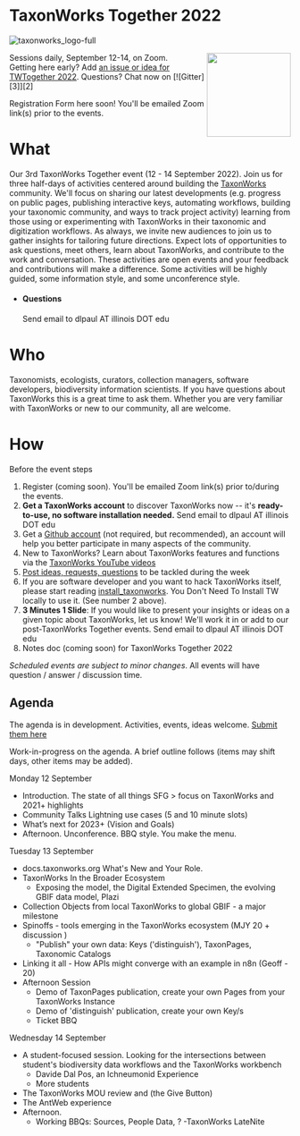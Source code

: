 # TaxonWorks Together 2022
![taxonworks_logo-full](https://user-images.githubusercontent.com/2990155/140569189-ff3a153a-e59a-49ff-9825-ebc5a44a1118.png)

<img src="https://user-images.githubusercontent.com/2990155/180293554-0e8958ca-cbf8-4620-a4a7-3f6bd87df0e6.png" width="150" align="right"/>


Sessions daily, September 12-14, on Zoom.  
Getting here early? Add [an issue or idea for TWTogether 2022](https://github.com/SpeciesFileGroup/taxonworks_together_2022/issues). Questions? Chat now on [![Gitter][3]][2]

Registration Form here soon! You'll be emailed Zoom link(s) prior to the events.

# What
Our 3rd TaxonWorks Together event (12 - 14 September 2022). Join us for three half-days of activities centered around building the [TaxonWorks](http://taxonworks.org) community.  We'll focus on sharing our latest developments (e.g. progress on public pages, publishing interactive keys, automating workflows, building your taxonomic community, and ways to track project activity) learning from those using or experimenting with TaxonWorks in their taxonomic and digitization workflows. As always, we invite new audiences to join us to gather insights for tailoring future directions. Expect lots of opportunities to ask questions, meet others, learn about TaxonWorks, and contribute to the work and conversation. These activities are open events and your feedback and contributions will make a difference. Some activities will be highly guided, some information style, and some unconference style.   
 - #### Questions
   Send email to dlpaul AT illinois DOT edu
# Who
Taxonomists, ecologists, curators, collection managers, software developers, biodiversity information scientists. If you have questions about TaxonWorks this is a great time to ask them. Whether you are very familiar with TaxonWorks or new to our community, all are welcome.

# How

Before the event steps
1. Register (coming soon). You'll be emailed Zoom link(s) prior to/during the events.
2. **Get a TaxonWorks account** to discover TaxonWorks now -- it's **ready-to-use, no software installation needed.** Send email to dlpaul AT illinois DOT edu
3. Get a [Github account](https://github.com) (not required, but recommended), an account will help you better participate in many aspects of the community.
4. New to TaxonWorks? Learn about TaxonWorks features and functions via the [TaxonWorks YouTube videos](https://www.youtube.com/channel/UCKNr7QYwvVFcRfQAcMEAhLw)
5. [Post ideas, requests, questions](https://github.com/SpeciesFileGroup/taxonworks_together_2021/issues) to be tackled during the week
6. If you are software developer and you want to hack TaxonWorks itself, please start reading [install_taxonworks](https://github.com/SpeciesFileGroup/install_taxonworks/blob/master/development/README.md). You Don't Need To Install TW locally to use it. (See number 2 above). 
8. **3 Minutes 1 Slide**: If you would like to present your insights or ideas on a given topic about TaxonWorks, let us know! We'll work it in or add to our post-TaxonWorks Together events. Send email to dlpaul AT illinois DOT edu
9. Notes doc (coming soon) for TaxonWorks Together 2022

_Scheduled events are subject to minor changes_.  All events will have question / answer / discussion time.

## Agenda
The agenda is in development. Activities, events, ideas welcome. [Submit them here](https://forms.gle/3gDTwwJJ9R838DZn8)

Work-in-progress on the agenda. A brief outline follows (items may shift days, other items may be added).

Monday 12 September
- Introduction. The state of all things SFG > focus on TaxonWorks and 2021+ highlights
- Community Talks Lightning use cases (5 and 10 minute slots)
- What’s next for 2023+ (Vision and Goals)
- Afternoon. Unconference. BBQ style. You make the menu.

Tuesday 13 September
- docs.taxonworks.org What's New and Your Role.
- TaxonWorks In the Broader Ecosystem
  - Exposing the model, the Digital Extended Specimen, the evolving GBIF data model, Plazi
- Collection Objects from local TaxonWorks to global GBIF - a major milestone 
- Spinoffs - tools emerging in the TaxonWorks ecosystem (MJY 20 + discussion )
  - "Publish" your own data: Keys ('distinguish'), TaxonPages, Taxonomic Catalogs
- Linking it all - How APIs might converge with an example in n8n (Geoff - 20)
- Afternoon Session
  - Demo of TaxonPages publication, create your own Pages from your TaxonWorks Instance
  - Demo of 'distinguish' publication, create your own Key/s
  - Ticket BBQ

Wednesday 14 September

- A student-focused session. Looking for the intersections between student's biodiversity data workflows and the TaxonWorks workbench
  - Davide Dal Pos, an Ichneumonid Experience
  - More students
- The TaxonWorks MOU review and (the Give Button)
- The AntWeb experience
- Afternoon.
  - Working BBQs: Sources, People Data, ?
-TaxonWorks LateNite



